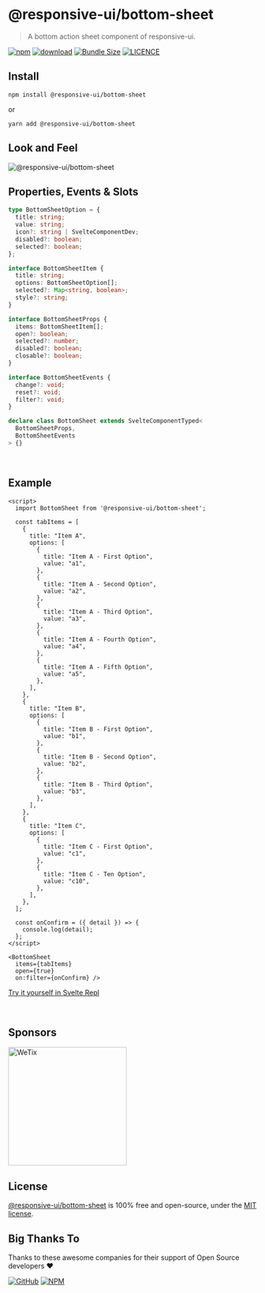 # @responsive-ui/bottom-sheet

> A bottom action sheet component of responsive-ui.

<p>

[![npm](https://img.shields.io/npm/v/@responsive-ui/bottom-sheet.svg)](https://www.npmjs.com/package/@responsive-ui/bottom-sheet)
[![download](https://img.shields.io/npm/dw/@responsive-ui/bottom-sheet.svg)](https://www.npmjs.com/package/@responsive-ui/bottom-sheet)
[![Bundle Size](https://badgen.net/bundlephobia/minzip/%40responsive-ui%2Fbottom-sheet)](https://bundlephobia.com/result?p=@responsive-ui/bottom-sheet)
[![LICENCE](https://img.shields.io/github/license/wetix/responsive-ui)](https://github.com/wetix/responsive-ui/blob/master/LICENSE)

</p>

## Install

```console
npm install @responsive-ui/bottom-sheet
```

or

```console
yarn add @responsive-ui/bottom-sheet
```

## Look and Feel

<img src="https://user-images.githubusercontent.com/28108597/104710050-9695b980-575a-11eb-8be1-00e358236f1a.png"
alt="@responsive-ui/bottom-sheet" />

## Properties, Events & Slots

```ts
type BottomSheetOption = {
  title: string;
  value: string;
  icon?: string | SvelteComponentDev;
  disabled?: boolean;
  selected?: boolean;
};

interface BottomSheetItem {
  title: string;
  options: BottomSheetOption[];
  selected?: Map<string, boolean>;
  style?: string;
}

interface BottomSheetProps {
  items: BottomSheetItem[];
  open?: boolean;
  selected?: number;
  disabled?: boolean;
  closable?: boolean;
}

interface BottomSheetEvents {
  change?: void;
  reset?: void;
  filter?: void;
}

declare class BottomSheet extends SvelteComponentTyped<
  BottomSheetProps,
  BottomSheetEvents
> {}
```

<br/>

## Example

```svelte
<script>
  import BottomSheet from '@responsive-ui/bottom-sheet';

  const tabItems = [
    {
      title: "Item A",
      options: [
        {
          title: "Item A - First Option",
          value: "a1",
        },
        {
          title: "Item A - Second Option",
          value: "a2",
        },
        {
          title: "Item A - Third Option",
          value: "a3",
        },
        {
          title: "Item A - Fourth Option",
          value: "a4",
        },
        {
          title: "Item A - Fifth Option",
          value: "a5",
        },
      ],
    },
    {
      title: "Item B",
      options: [
        {
          title: "Item B - First Option",
          value: "b1",
        },
        {
          title: "Item B - Second Option",
          value: "b2",
        },
        {
          title: "Item B - Third Option",
          value: "b3",
        },
      ],
    },
    {
      title: "Item C",
      options: [
        {
          title: "Item C - First Option",
          value: "c1",
        },
        {
          title: "Item C - Ten Option",
          value: "c10",
        },
      ],
    },
  ];

  const onConfirm = ({ detail }) => {
    console.log(detail);
  };
</script>

<BottomSheet
  items={tabItems}
  open={true}
  on:filter={onConfirm} />
```

[Try it yourself in Svelte Repl](https://svelte.dev/repl/33e75aaad3dc4ca29194c90acc0dfbed?version=3.31.2)

<br/>

## Sponsors

<img src="https://asset.wetix.my/images/logo/wetix.png" alt="WeTix" width="240px">

## License

[@responsive-ui/bottom-sheet](https://github.com/wetix/responsive-ui/tree/master/components/bottom-sheet) is 100% free and open-source, under the [MIT license](https://github.com/wetix/responsive-ui/blob/master/LICENSE).

## Big Thanks To

Thanks to these awesome companies for their support of Open Source developers ❤

[![GitHub](https://jstools.dev/img/badges/github.svg)](https://github.com/open-source)
[![NPM](https://jstools.dev/img/badges/npm.svg)](https://www.npmjs.com/)
